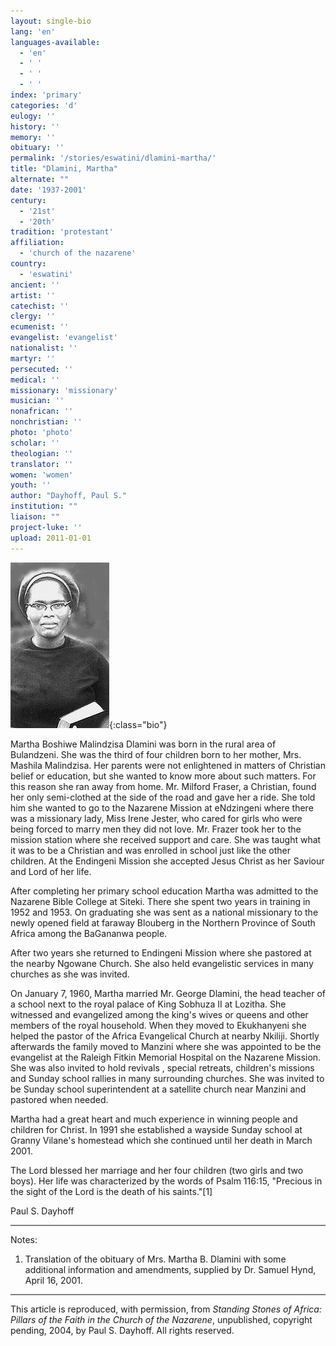 ```yaml
---
layout: single-bio
lang: 'en'
languages-available:
  - 'en'
  - ' '
  - ' '
  - ' '
index: 'primary'
categories: 'd'
eulogy: ''
history: ''
memory: ''
obituary: ''
permalink: '/stories/eswatini/dlamini-martha/'
title: "Dlamini, Martha"
alternate: ""
date: '1937-2001'
century:
  - '21st'
  - '20th'
tradition: 'protestant'
affiliation:
  - 'church of the nazarene'
country:
  - 'eswatini'
ancient: ''
artist: ''
catechist: ''
clergy: ''
ecumenist: ''
evangelist: 'evangelist'
nationalist: ''
martyr: ''
persecuted: ''
medical: ''
missionary: 'missionary'
musician: ''
nonafrican: ''
nonchristian: ''
photo: 'photo'
scholar: ''
theologian: ''
translator: ''
women: 'women'
youth: ''
author: "Dayhoff, Paul S."
institution: ""
liaison: ""
project-luke: ''
upload: 2011-01-01
---
```


![Martha Dlamini](/images/bio-pics/eswatini/dlamini-martha/dlamini_martha.jpg){:class="bio"}

Martha Boshiwe Malindzisa Dlamini was born in the rural area of Bulandzeni.  She was the third of four children born to her mother, Mrs. Mashila Malindzisa.  Her parents were not enlightened in matters of Christian belief or education, but she wanted to know more about such matters. For this reason she ran away from home.  Mr. Milford Fraser, a Christian, found her only semi-clothed at the side of the road and gave her a ride.  She told him she wanted to go to the Nazarene Mission at eNdzingeni where there was a missionary lady, Miss Irene Jester, who cared for girls who were being forced to marry men they did not love.  Mr. Frazer took her to the mission station where she received support and care.  She was taught what it was to be a Christian and was enrolled in school just like the other children.  At the Endingeni Mission she accepted Jesus Christ as her Saviour and Lord of her life.

After completing her primary school education Martha was admitted to the Nazarene Bible College at Siteki.  There she spent two years in training in 1952 and 1953.  On graduating she was sent as a national missionary  to the newly opened field at faraway Blouberg in the Northern Province of South Africa among the BaGananwa people.

After two years she returned to Endingeni Mission where she pastored at the nearby Ngowane Church.  She also held evangelistic services in many churches as she was invited.

On January 7, 1960, Martha married Mr. George Dlamini, the head teacher of a school next to the royal palace of King Sobhuza II at Lozitha.  She witnessed and evangelized among the king's wives or queens and other members of the royal household. When they moved to Ekukhanyeni  she helped the pastor of the Africa Evangelical Church at nearby Nkiliji.  Shortly afterwards the family moved to Manzini where she was appointed to be the evangelist at the Raleigh Fitkin Memorial Hospital on the Nazarene Mission.  She was also invited to hold revivals , special retreats, children's missions and Sunday school rallies in many surrounding churches.  She was invited to be Sunday school superintendent at a satellite church near Manzini and pastored when needed.

Martha had a great heart and much experience in winning people and children for Christ.  In 1991 she established a wayside Sunday school at Granny Vilane's homestead which she continued until her death in March 2001.

The Lord blessed her marriage and her four children (two girls and two boys).  Her life was characterized by the words of Psalm 116:15, "Precious in the sight of the Lord is the death of his saints."[1]

Paul S. Dayhoff

---

Notes:

1.   Translation of the obituary of Mrs. Martha B. Dlamini with some additional information and amendments, supplied by Dr. Samuel Hynd, April 16, 2001.

---

This article is reproduced, with permission, from *Standing Stones of Africa: Pillars of the Faith in the Church of the Nazarene*, unpublished, copyright pending, 2004, by Paul S. Dayhoff.  All rights reserved.
